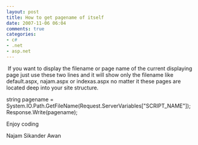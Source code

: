 ```yaml
---
layout: post
title: How to get pagename of itself
date: 2007-11-06 06:04
comments: true
categories:
- c#
- .net
- asp.net
---
```

 If you want to display the filename or page name of the current displaying page just use these two lines and it will show only the filename like default.aspx, najam.aspx or indexas.aspx no matter it these pages are located deep into your site structure.

string pagename = System.IO.Path.GetFileName(Request.ServerVariables["SCRIPT_NAME"]); Response.Write(pagename);

Enjoy coding

Najam Sikander Awan
